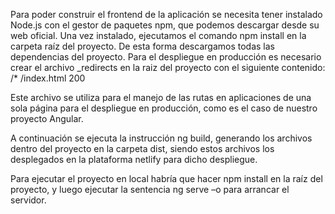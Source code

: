 Para poder construir el frontend de la aplicación se necesita tener instalado Node.js con el gestor de paquetes npm, que podemos descargar desde su web oficial. Una vez instalado, ejecutamos el comando npm install en la carpeta raíz del proyecto. De esta forma descargamos todas las dependencias del proyecto.
Para el despliegue en producción es necesario crear el archivo _redirects en la raiz del proyecto con el siguiente contenido:
/* /index.html 200

Este archivo se utiliza para el manejo de las rutas en aplicaciones de una sola página para el despliegue en producción, como es el caso de nuestro proyecto Angular.

A continuación se ejecuta la instrucción ng build, generando los archivos dentro del proyecto en la carpeta dist, siendo estos archivos los desplegados en la plataforma netlify para dicho despliegue.

Para ejecutar el proyecto en local habría que hacer npm install en la raíz del proyecto, y luego ejecutar la sentencia ng serve –o para arrancar el servidor.